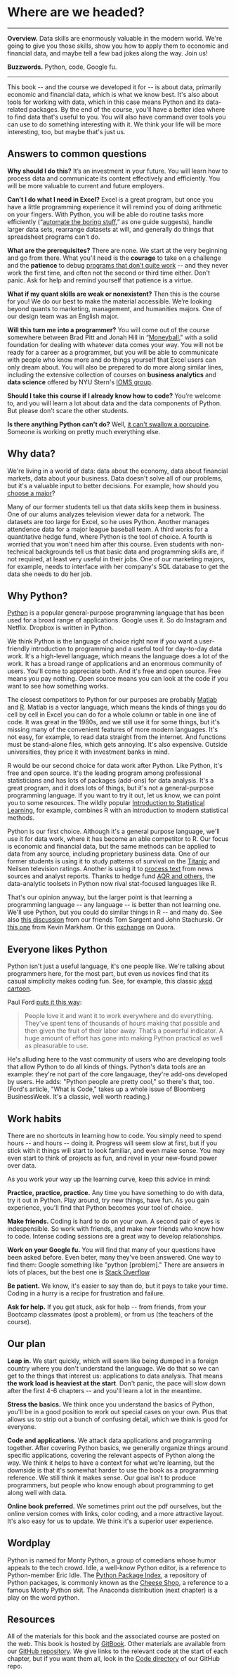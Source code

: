 # Where are we headed?

---

**Overview.**  Data skills are enormously valuable in the modern world.  We're going to give you those skills, show you how to apply them to economic and financial data, and maybe tell a few bad jokes along the way.  Join us!   

**Buzzwords.** Python, code, Google fu.  

---

This book -- and the course we developed it for -- is about data, primarily economic and financial data, which is what we know best. It's also about tools for working with data, which in this case means Python and its data-related packages.  By the end of the course, you'll have a better idea where to find data that's useful to you.  You will also have command over tools you can use to do something interesting with it.  We think your life will be more interesting, too, but maybe that's just us.  

## Answers to common questions 

**Why should I do this?**  It’s an investment in your future.  You will learn how to  process data and communicate its content effectively and efficiently.  You will be more valuable to current and future employers.   

**Can’t I do what I need in Excel?**  Excel is a great program, but once you have a little programming experience it will remind you of doing arithmetic on your fingers.  With Python, you will be able do routine tasks more efficiently (“[automate the boring stuff](https://automatetheboringstuff.com/),” as one guide suggests), handle larger data sets, rearrange datasets at will, and generally do things that spreadsheet programs can’t do.    

**What are the prerequisites?**  There are none.  We start at the very beginning and go from there.  What you'll need is the **courage** to take on a challenge and the **patience** to debug [programs that don’t quite work](http://junkcharts.typepad.com/numbersruleyourworld/2015/06/the-day-after-the-half-day-in-the-life-of-a-data-scientist.html) -- and they never work the first time, and often not the second or third time either.  Don't panic.  Ask for help and remind yourself that patience is a virtue. 

**What if my quant skills are weak or nonexistent?**  Then this is the course for you!  We do our best to make the material accessible.  We’re looking beyond quants to marketing, management, and humanities majors.  One of our design team was an English major.  

**Will this turn me into a programmer?**  You will come out of the course somewhere between Brad Pitt and Jonah Hill in “[Moneyball](http://www.imdb.com/title/tt1210166/)," with a solid foundation for dealing with whatever data comes your way.  You will not be ready for a career as a programmer, but you will be able to communicate with people who know more and do things yourself that Excel users can only dream about.  You will also be prepared to do more along similar lines, including the extensive collection of courses on **business analytics** and **data science** offered by NYU Stern's [IOMS group](http://www.stern.nyu.edu/experience-stern/about/departments-centers-initiatives/academic-departments/ioms-dept).  

**Should I take this course if I already know how to code?**  You’re welcome to, and you will learn a lot about data  and the data components of Python.  But please don’t scare the other students.  

**Is there anything Python can't do?**  Well, [it can't swallow a porcupine](http://www.telegraph.co.uk/news/worldnews/11697672/Python-chokes-to-death-after-eating-porcupine.html).  Someone is working on pretty much everything else.  

 
## Why data?  

We're living in a world of data: data about the economy, data about financial markets, data about your business.  Data doesn't solve all of our problems, but it's a valuable input to better decisions.  For example, how should you [choose a major](http://fivethirtyeight.com/features/the-economic-guide-to-picking-a-college-major/)?  

Many of our former students tell us that data skills keep them in business.  One of our alums analyzes television  viewer data for a network.  The datasets are too large for Excel, so he uses Python.  Another manages attendence data for a major league baseball team.  A third works for a quantitative hedge fund, where Python is the tool of choice.  A fourth is worried that you won't need him after this course. Even students with non-technical backgrounds tell us that basic data and programming skills are, if not required, at least very useful in their jobs.  One of our  marketing majors, for example, needs to interface with her company's SQL database to get the data she needs to do her job.  


## Why Python?   

[Python][10] is a popular general-purpose programming language that has been used for a broad range of applications. Google uses it.  So do Instagram and Netflix. Dropbox is written in Python.  

[10]: https://en.wikipedia.org/wiki/Python_(programming_language)

We think Python is the language of choice right now if you want a user-friendly introduction to programming and a useful tool for day-to-day data work.  It's a high-level language, which means the language does a lot of the work.  It has a  broad range of applications and an enormous community of users.  You'll come to appreciate both. And it's free and open source. Free means you pay nothing.  Open source means  you can look at the code if you want to see how something works.  

The closest competitors to Python for our purposes are probably [Matlab][1] and [R][2].  Matlab is a vector language, which means the kinds of things you do cell by cell in Excel you can do for a whole column or table in one line of code.  It was great in the 1980s, and we still use it for some things, but it's missing many of the convenient features of more modern languages.  It's not easy, for example, to read data straight from the internet. And functions must be stand-alone files, which gets annoying.  It's also expensive.  Outside universities, they price it with investment banks in mind.  

[1]: https://en.wikipedia.org/wiki/MATLAB
[2]: https://en.wikipedia.org/?title=R_(programming_language)

R would be our second choice for data work after Python.  Like Python, it's free and open source. It's the leading program among professional statisticians and has lots of  packages (add-ons) for data analysis. It's a great program, and it does lots of things, but it's not a general-purpose programming language. If you want to try it out, let us know, we can point you to some resources. The wildly popular [Introduction to Statistical Learning](http://www-bcf.usc.edu/~gareth/ISL/), for example, combines R with an introduction to modern statistical methods. 

Python is our first choice.  Although it's a general purpose language, we'll use it for data work, where it has become an able competitor to R. Our focus is economic and financial data, but the same methods can be applied to data from any source, including proprietary business data.  One of our former students is using it to study patterns of survival on the [Titanic](http://www.kaggle.com/c/titanic-gettingStarted) and Neilsen television ratings. Another is using it to [process text](http://www.nltk.org/) from news sources and analyst reports.  Thanks to hedge fund [AQR and others](http://pandas.pydata.org/community.html#history-of-development), the data-analytic toolsets in Python now rival stat-focused languages like R.   

That's our opinion anyway, but the larger point is that learning a programming language -- any language -- is better than not learning one.  We'll use Python, but you could do similar things in R -- and many do.  See also [this discussion](http://quant-econ.net/about_lectures.html#how-about-other-languages) from our friends Tom Sargent and John Stachurski.  Or [this one](http://www.dataschool.io/python-or-r-for-data-science/) from Kevin Markham. Or this [exchange](http://www.quora.com/Which-is-better-for-data-analysis-R-or-Python) on Quora.


## Everyone likes Python 

Python isn't just a useful language, it's one people like.  We're talking about programmers here, for the most part, but even us novices find that its casual simplicity makes coding fun. See, for example, this classic [xkcd cartoon](https://xkcd.com/353/). 

Paul Ford [puts it this way](http://www.bloomberg.com/graphics/2015-paul-ford-what-is-code/):  

> People love it and want it to work everywhere and do everything. They’ve spent tens of thousands of hours making that possible and then given the fruit of their labor away. That’s a powerful indicator. A huge amount of effort has gone into making Python practical as well as pleasurable to use. 

He's alluding here to the vast community of users who are developing tools that allow Python to do all kinds of things.  Python's data tools are an example:  they're not part of the core langauage, they're add-ons developed by users.  He adds:  "Python people are pretty cool," so there's that, too. (Ford's article, "What is Code," takes up a whole issue of Bloomberg BusinessWeek.  It's a classic, well worth reading.)  



## Work habits

There are no shortcuts in learning how to code.  You simply need to spend hours -- and hours -- doing it.  Progress will seem slow at first, but if you stick with it things will start to look familiar, and even make sense. You may even start to think of projects as fun, and revel in your new-found power over data.  

As you work your way up the learning curve, keep this advice in mind:  

**Practice, practice, practice.**  Any time you have something to do with data, try it out in Python. Play around, try new things, have fun.  As you gain experience, you'll find that Python becomes your tool of choice.  

**Make friends.**  Coding is hard to do on your own.  A second pair of eyes is indespensible.  So work with friends, and make new friends who know how to code.  Intense coding sessions are a great way to develop relationships.  

**Work on your Google fu.**  You will find that many of your questions have been asked before.  Even beter, many they've been answered.  One way to find them:  Google something like "python [problem]."  There are answers in lots of places, but the best one is [Stack Overflow](http://stackoverflow.com/questions/tagged/python).  

**Be patient.** We know, it's easier to say than do, but it pays to take your time.  Coding in a hurry is a recipe for frustration and failure.  

**Ask for help.**  If you get stuck, ask for help -- from friends, from your Bootcamp classmates (post a problem), or from us (the teachers of the course).  


## Our plan 

**Leap in.** We start quickly, which will seem like being dumped in a foreign country where you don't understand the language.  We do that so we can get to the things that interest us:  applications to data analysis.  That means **the work load is heaviest at the start**.  Don't panic, the pace will slow down after the first 4-6 chapters -- and you'll learn a lot in the meantime.  

**Stress the basics.**  We think once you understand the basics of Python, you'll be in a good position to work out special cases on your own.  Plus that allows us to strip out a bunch of confusing detail, which we think is good for everyone.  

**Code and applications.**  We attack data applications and programming together.  After covering Python basics, we generally organize things around specific applications, covering the relevant aspects of Python along the way.  We think it helps to have a context for what we're learning, but the downside is that it's somewhat harder to use the book as a programming reference.  We still think it makes sense.  Our goal isn't to produce programmers, but people who know enough about programming to get along well with data.  

**Online book preferred.**  We sometimes print out the pdf ourselves, but the online version comes with links, color coding, and a more attractive layout. It's also easy for us to update. We think it's a superior user experience. 


## Wordplay

Python is named for Monty Python, a group of comedians whose humor appeals to the tech crowd.  Idle, a well-know Python editor, is a reference to Python-member Eric Idle.  The [Python Package Index](https://pypi.python.org/pypi), a repository of Python packages, is commonly known as the [Cheese Shop](http://youtu.be/PPN3KTtrnZM), a reference to a famous Monty Python skit.  The Anaconda distribution (next chapter) is a play on the word python.  


## Resources 

All of the materials for this book and the associated course are posted on the web.  This book is hosted by [GitBook](https://www.gitbook.com/book/davebackus/test/details).  Other materials are available from our [GitHub repository](https://github.com/DaveBackus/Data_Bootcamp).  We give links to the relevant code at the start of each chapter, but if you want them all, look in the [Code directory](https://github.com/DaveBackus/Data_Bootcamp/tree/master/Code) of our GitHub repo.  


<!-- ## References ?? --> 

